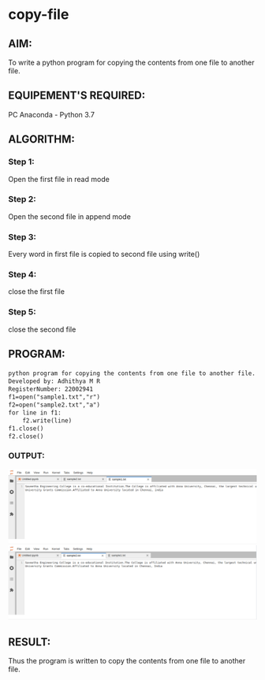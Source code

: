 # copy-file
## AIM:
To write a python program for copying the contents from one file to another file.
## EQUIPEMENT'S REQUIRED: 
PC
Anaconda - Python 3.7
## ALGORITHM: 
### Step 1:
Open the first file in read mode
### Step 2: 
Open the second file in append mode
### Step 3:  
Every word in first file is copied to second file using write()
### Step 4:  
close the first file
### Step 5: 
close the second file

## PROGRAM:
```
python program for copying the contents from one file to another file.
Developed by: Adhithya M R
RegisterNumber: 22002941
f1=open("sample1.txt","r")
f2=open("sample2.txt","a")
for line in f1:
    f2.write(line)
f1.close()
f2.close()
```
### OUTPUT:
![](copy.png)
![](copy1.png)

## RESULT:
Thus the program is written to copy the contents from one file to another file.